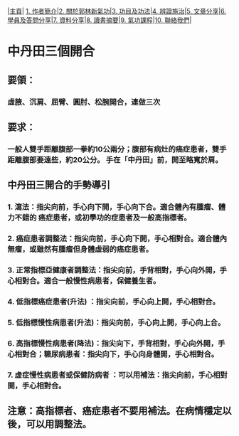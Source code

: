 |[主頁](/README.md)| [1. 作者簡介](/a10.md)|[2. 關於郭林新氣功](/a1.md)|[3. 功目及功法](/a2.md)|[4. 辨證施治](/a3.md)|[5. 文章分享](/a5.md)|[6. 學員及答問分享](/a6.md)|[7. 資料分享](/a7.md)|[8. 讀書摘要](/a4.md)|[9. 氣功課程](/郭林新氣功課程.md)|[10. 聯絡我們](/a9.md)|

# 中丹田三個開合

## 要領：
### 虛腋、沉肩、屈臂、圓肘、松腕開合，連做三次

## 要求：
### 一般人雙手距離腹部一拳約10公兩分；腹部有病灶的癌症患者，雙手距離腹部要遠些，約20公分。 手在「中丹田」前，開至略寬於肩。

## 中丹田三開合的手勢導引

### 1. 瀉法：指尖向前，手心向下開，手心向下合。適合體內有腫瘤、體力不錯的  癌症患者，或初學功的症患者及一般高指標者。
### 2. 癌症患者調整法：指尖向前，手心向下開，手心相對合。適合體內無瘤，或雖然有腫瘤但身體虛弱的癌症患者。
### 3. 正常指標亞健康者調整法：指尖向前，手背相對，手心向外開，手心相對合。適合一般慢性病患者，保健養生者。
### 4. 低指標癌症患者(升法) ：指尖向前，手心向上開，手心相對合。
### 5. 低指標慢性病患者(升法)：指尖向前，手心向上開，手心向上合。
### 6. 高指標慢性病患者(降法)：指尖向下，手背相對，手心向外開，手心相對合；糖尿病患者：指尖向下，手心向身體開，手心相對合。
### 7. 虚症慢性病患者或保健防病者 ：可以用補法：指尖向前，手心相對開，手心相對合。

## 注意：高指標者、癌症患者不要用補法。在病情穩定以後，可以用調整法。

